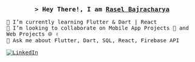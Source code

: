 <!-- Intro  -->
<h3 align="center">
        <samp>&gt; Hey There!, I am
                <b><a target="_blank" href="https://alsiam.com">Rasel Bajracharya</a></b>
        </samp>
</h3>

<p>
  <samp>
    🌱 I’m currently learning Flutter & Dart | React <br>
    👯 I’m looking to collaborate on Mobile App Projects 📱 and Web Projects 🌐 ✌️ <br>
    💬 Ask me about Flutter, Dart, SQL, React, Firebase API <br><br>
    <a href="https://linkedin.com/in/al-siam" target="_blank">
    <img src="https://img.shields.io/badge/LinkedIn-0077B5?style=for-the-badge&logo=linkedin&logoColor=white" alt="LinkedIn"/>
   </a>
 </samp>
</p>
  

<!--
**theBatman70/theBatman70** is a ✨ _special_ ✨ repository because its `README.md` (this file) appears on your GitHub profile.

Here are some ideas to get you started:

- 🔭 I’m currently working on ...
- 🌱 I’m currently learning ...
- 👯 I’m looking to collaborate on ...
- 🤔 I’m looking for help with ...
- 💬 Ask me about ...
- 📫 How to reach me: ...
- 😄 Pronouns: ...
- ⚡ Fun fact: ...
-->
